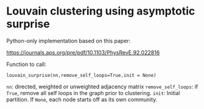 # Louvain clustering using asymptotic surprise

Python-only implementation based on this paper:

https://journals.aps.org/pre/pdf/10.1103/PhysRevE.92.022816

Function to call:
```
louvain_surprise(nn,remove_self_loops=True,init = None)
```
`nn`: directed, weighted or unweighted adjacency matrix
`remove_self_loops`: if `True`, remove all self loops in the graph prior to clustering.
`init`: Initial partition. If `None`, each node starts off as its own community.

